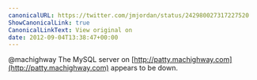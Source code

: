 ```yaml
---
canonicalURL: https://twitter.com/jmjordan/status/242980027317227520
ShowCanonicalLink: true
CanonicalLinkText: View original on
date: 2012-09-04T13:38:47+00:00
---
```

@machighway The MySQL server on [http://patty.machighway.com](http://patty.machighway.com) appears to be down.